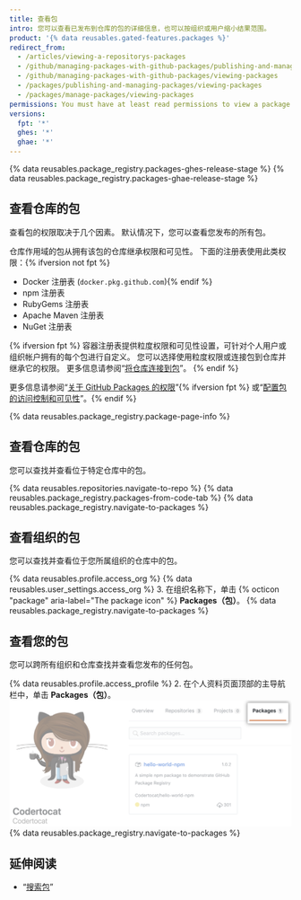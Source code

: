 ```yaml
---
title: 查看包
intro: 您可以查看已发布到仓库的包的详细信息，也可以按组织或用户缩小结果范围。
product: '{% data reusables.gated-features.packages %}'
redirect_from:
  - /articles/viewing-a-repositorys-packages
  - /github/managing-packages-with-github-packages/publishing-and-managing-packages/viewing-a-repositorys-packages
  - /github/managing-packages-with-github-packages/viewing-packages
  - /packages/publishing-and-managing-packages/viewing-packages
  - /packages/manage-packages/viewing-packages
permissions: You must have at least read permissions to view a package.
versions:
  fpt: '*'
  ghes: '*'
  ghae: '*'
---
```


{% data reusables.package_registry.packages-ghes-release-stage %}
{% data reusables.package_registry.packages-ghae-release-stage %}

## 查看仓库的包

查看包的权限取决于几个因素。 默认情况下，您可以查看您发布的所有包。

仓库作用域的包从拥有该包的仓库继承权限和可见性。 下面的注册表使用此类权限：{% ifversion not fpt %}
- Docker 注册表 (`docker.pkg.github.com`){% endif %}
- npm 注册表
- RubyGems 注册表
- Apache Maven 注册表
- NuGet 注册表

{% ifversion fpt %}
容器注册表提供粒度权限和可见性设置，可针对个人用户或组织帐户拥有的每个包进行自定义。 您可以选择使用粒度权限或连接包到仓库并继承它的权限。 更多信息请参阅“[将仓库连接到包](/packages/learn-github-packages/connecting-a-repository-to-a-package)”。
{% endif %}

更多信息请参阅“[关于 GitHub Packages 的权限](/packages/learn-github-packages/about-permissions-for-github-packages)”{% ifversion fpt %} 或“[配置包的访问控制和可见性](/packages/learn-github-packages/configuring-a-packages-access-control-and-visibility)”。{% endif %}

{% data reusables.package_registry.package-page-info %}

## 查看仓库的包

您可以查找并查看位于特定仓库中的包。

{% data reusables.repositories.navigate-to-repo %}
{% data reusables.package_registry.packages-from-code-tab %}
{% data reusables.package_registry.navigate-to-packages %}

## 查看组织的包

您可以查找并查看位于您所属组织的仓库中的包。

{% data reusables.profile.access_org %}
{% data reusables.user_settings.access_org %}
3. 在组织名称下，单击 {% octicon "package" aria-label="The package icon" %} **Packages（包）**。
{% data reusables.package_registry.navigate-to-packages %}

## 查看您的包

您可以跨所有组织和仓库查找并查看您发布的任何包。

{% data reusables.profile.access_profile %}
2. 在个人资料页面顶部的主导航栏中，单击 **Packages（包）**。 ![项目选项卡](/assets/images/help/package-registry/user-packages-tab.png)
{% data reusables.package_registry.navigate-to-packages %}

## 延伸阅读

- “[搜索包](/github/searching-for-information-on-github/searching-for-packages)”

